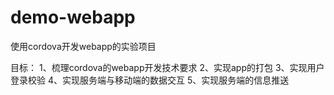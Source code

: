 # demo-webapp
使用cordova开发webapp的实验项目

目标：
1、梳理cordova的webapp开发技术要求
2、实现app的打包
3、实现用户登录校验
4、实现服务端与移动端的数据交互
5、实现服务端的信息推送
